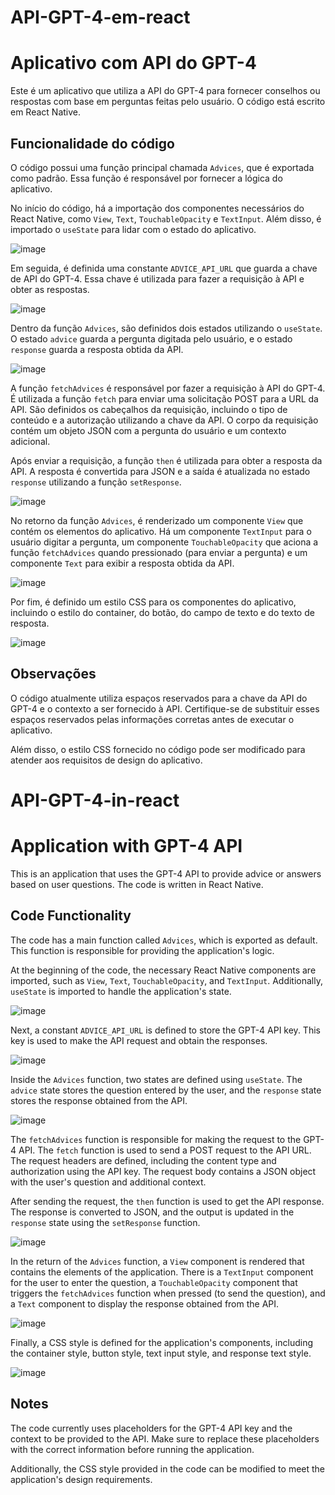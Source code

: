 # API-GPT-4-em-react

# Aplicativo com API do GPT-4

Este é um aplicativo que utiliza a API do GPT-4 para fornecer conselhos ou respostas com base em perguntas feitas pelo usuário. O código está escrito em React Native.

## Funcionalidade do código

O código possui uma função principal chamada `Advices`, que é exportada como padrão. Essa função é responsável por fornecer a lógica do aplicativo.



No início do código, há a importação dos componentes necessários do React Native, como `View`, `Text`, `TouchableOpacity` e `TextInput`. Além disso, é importado o `useState` para lidar com o estado do aplicativo.

![image](https://github.com/RamalhoVr/API-GPT-4-em-react/assets/116125017/2737f1b9-b6c2-445f-a983-87328e21174a)

Em seguida, é definida uma constante `ADVICE_API_URL` que guarda a chave de API do GPT-4. Essa chave é utilizada para fazer a requisição à API e obter as respostas.

![image](https://github.com/RamalhoVr/API-GPT-4-em-react/assets/116125017/3b94bc46-59ad-4b20-8b50-a6fd8cb6c615)


Dentro da função `Advices`, são definidos dois estados utilizando o `useState`. O estado `advice` guarda a pergunta digitada pelo usuário, e o estado `response` guarda a resposta obtida da API.

![image](https://github.com/RamalhoVr/API-GPT-4-em-react/assets/116125017/dfdd5353-2d4f-4ccd-9ebb-a15f8713fcd5)


A função `fetchAdvices` é responsável por fazer a requisição à API do GPT-4. É utilizada a função `fetch` para enviar uma solicitação POST para a URL da API. São definidos os cabeçalhos da requisição, incluindo o tipo de conteúdo e a autorização utilizando a chave da API. O corpo da requisição contém um objeto JSON com a pergunta do usuário e um contexto adicional.

Após enviar a requisição, a função `then` é utilizada para obter a resposta da API. A resposta é convertida para JSON e a saída é atualizada no estado `response` utilizando a função `setResponse`.

![image](https://github.com/RamalhoVr/API-GPT-4-em-react/assets/116125017/bc261444-a4a3-4b5e-be46-cc3babc284d1)


No retorno da função `Advices`, é renderizado um componente `View` que contém os elementos do aplicativo. Há um componente `TextInput` para o usuário digitar a pergunta, um componente `TouchableOpacity` que aciona a função `fetchAdvices` quando pressionado (para enviar a pergunta) e um componente `Text` para exibir a resposta obtida da API.

![image](https://github.com/RamalhoVr/API-GPT-4-em-react/assets/116125017/285d45ce-e667-4cc9-bb5b-7f389aa950a5)

Por fim, é definido um estilo CSS para os componentes do aplicativo, incluindo o estilo do container, do botão, do campo de texto e do texto de resposta.

![image](https://github.com/RamalhoVr/API-GPT-4-em-react/assets/116125017/ea4021ba-1ca2-4f9e-8f87-13ea7a3383ce)


## Observações

O código atualmente utiliza espaços reservados para a chave da API do GPT-4 e o contexto a ser fornecido à API. Certifique-se de substituir esses espaços reservados pelas informações corretas antes de executar o aplicativo.

Além disso, o estilo CSS fornecido no código pode ser modificado para atender aos requisitos de design do aplicativo.

# API-GPT-4-in-react

# Application with GPT-4 API

This is an application that uses the GPT-4 API to provide advice or answers based on user questions. The code is written in React Native.

## Code Functionality

The code has a main function called `Advices`, which is exported as default. This function is responsible for providing the application's logic.

At the beginning of the code, the necessary React Native components are imported, such as `View`, `Text`, `TouchableOpacity`, and `TextInput`. Additionally, `useState` is imported to handle the application's state.

![image](https://github.com/RamalhoVr/API-GPT-4-in-react/assets/116125017/2737f1b9-b6c2-445f-a983-87328e21174a)

Next, a constant `ADVICE_API_URL` is defined to store the GPT-4 API key. This key is used to make the API request and obtain the responses.

![image](https://github.com/RamalhoVr/API-GPT-4-in-react/assets/116125017/3b94bc46-59ad-4b20-8b50-a6fd8cb6c615)


Inside the `Advices` function, two states are defined using `useState`. The `advice` state stores the question entered by the user, and the `response` state stores the response obtained from the API.

![image](https://github.com/RamalhoVr/API-GPT-4-in-react/assets/116125017/dfdd5353-2d4f-4ccd-9ebb-a15f8713fcd5)


The `fetchAdvices` function is responsible for making the request to the GPT-4 API. The `fetch` function is used to send a POST request to the API URL. The request headers are defined, including the content type and authorization using the API key. The request body contains a JSON object with the user's question and additional context.

After sending the request, the `then` function is used to get the API response. The response is converted to JSON, and the output is updated in the `response` state using the `setResponse` function.

![image](https://github.com/RamalhoVr/API-GPT-4-in-react/assets/116125017/bc261444-a4a3-4b5e-be46-cc3babc284d1)


In the return of the `Advices` function, a `View` component is rendered that contains the elements of the application. There is a `TextInput` component for the user to enter the question, a `TouchableOpacity` component that triggers the `fetchAdvices` function when pressed (to send the question), and a `Text` component to display the response obtained from the API.

![image](https://github.com/RamalhoVr/API-GPT-4-in-react/assets/116125017/285d45ce-e667-4cc9-bb5b-7f389aa950a5)

Finally, a CSS style is defined for the application's components, including the container style, button style, text input style, and response text style.

![image](https://github.com/RamalhoVr/API-GPT-4-in-react/assets/116125017/ea4021ba-1ca2-4f9e-8f87-13ea7a3383ce)


## Notes

The code currently uses placeholders for the GPT-4 API key and the context to be provided to the API. Make sure to replace these placeholders with the correct information before running the application.

Additionally, the CSS style provided in the code can be modified to meet the application's design requirements.



